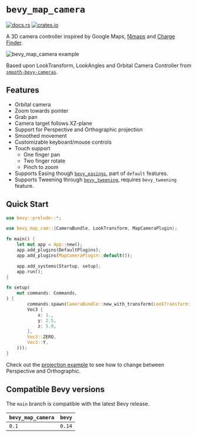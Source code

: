 # `bevy_map_camera`

[![docs.rs](https://docs.rs/bevy_map_camera/badge.svg)](https://docs.rs/bevy_map_camera)
[![crates.io](https://img.shields.io/crates/v/bevy_map_camera)](https://crates.io/crates/bevy_map_camera)

A 3D camera controller inspired by Google Maps, [f4maps](https://demo.f4map.com/) and [Charge Finder](https://chargefinder.com/nearby).

![bevy_map_camera example](https://github.com/user-attachments/assets/1ac13767-9ad9-495f-90fd-9f8b765347ba)

Based upon LookTransform, LookAngles and Orbital Camera Controller from [`smooth-bevy-cameras`](https://github.com/bonsairobo/smooth-bevy-cameras).

## Features

- Orbital camera
- Zoom towards pointer
- Grab pan
- Camera target follows XZ-plane
- Support for Perspective and Orthographic projection
- Smoothed movement
- Customizable keyboard/mouse controls
- Touch support
  - One finger pan
  - Two finger rotate
  - Pinch to zoom
- Supports Easing though [`bevy_easings`](https://github.com/vleue/bevy_easings), part of `default` features.
- Supports Tweening through [`bevy_tweening`](https://github.com/djeedai/bevy_tweening), requires `bevy_tweening` feature.

## Quick Start

```rs
use bevy::prelude::*;

use bevy_map_cam::{CameraBundle, LookTransform, MapCameraPlugin};

fn main() {
    let mut app = App::new();
    app.add_plugins(DefaultPlugins);
    app.add_plugins(MapCameraPlugin::default());

    app.add_systems(Startup, setup);
    app.run();
}

fn setup(
    mut commands: Commands,
) {
        commands.spawn(CameraBundle::new_with_transform(LookTransform::new(
        Vec3 {
            x: 1.,
            y: 2.5,
            z: 5.0,
        },
        Vec3::ZERO,
        Vec3::Y,
    )));
}
```

Check out the [projection example](https://github.com/oscrim/bevy_map_camera/blob/main/examples/projection.rs) to see how to change between Perspective and Orthographic.

## Compatible Bevy versions

The `main` branch is compatible with the latest Bevy release.

| `bevy_map_camera` | `bevy` |
| :--               | :--    |
| `0.1`             | `0.14` |
